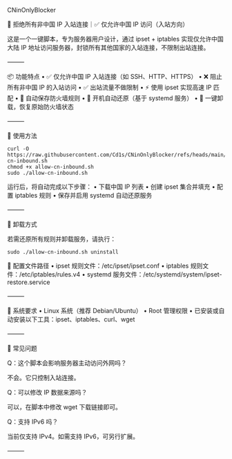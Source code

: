 CNinOnlyBlocker

🚫 拒绝所有非中国 IP 入站连接｜✅ 仅允许中国 IP 访问（入站方向）

这是一个一键脚本，专为服务器用户设计，通过 ipset + iptables 实现仅允许中国大陆 IP 地址访问服务器，封锁所有其他国家的入站连接，不限制出站连接。

⸻

📦 功能特点
	•	✅ 仅允许中国 IP 入站连接（如 SSH、HTTP、HTTPS）
	•	❌ 阻止所有非中国 IP 的入站访问
	•	✅ 出站流量不做限制
	•	⚡ 使用 ipset 实现高速 IP 匹配
	•	💾 自动保存防火墙规则
	•	🔁 开机自动还原（基于 systemd 服务）
	•	🧹 一键卸载，恢复原始防火墙状态

⸻

🚀 使用方法

 ```
curl -O https://raw.githubusercontent.com/Cd1s/CNinOnlyBlocker/refs/heads/main/allow-cn-inbound.sh
chmod +x allow-cn-inbound.sh
sudo ./allow-cn-inbound.sh
``` 

运行后，将自动完成以下步骤：
	•	下载中国 IP 列表
	•	创建 ipset 集合并填充
	•	配置 iptables 规则
	•	保存并启用 systemd 自动还原服务

⸻

🧯 卸载方式

若需还原所有规则并卸载服务，请执行：

``` 
sudo ./allow-cn-inbound.sh uninstall
``` 


📂 配置文件路径
	•	ipset 规则文件：/etc/ipset/ipset.conf
	•	iptables 规则文件：/etc/iptables/rules.v4
	•	systemd 服务文件：/etc/systemd/system/ipset-restore.service

⸻

🔧 系统要求
	•	Linux 系统（推荐 Debian/Ubuntu）
	•	Root 管理权限
	•	已安装或自动安装以下工具：ipset、iptables、curl、wget

⸻

🙋 常见问题

Q：这个脚本会影响服务器主动访问外网吗？

不会。它只控制入站连接。

Q：可以修改 IP 数据来源吗？

可以，在脚本中修改 wget 下载链接即可。

Q：支持 IPv6 吗？

当前仅支持 IPv4。如需支持 IPv6，可另行扩展。

⸻
